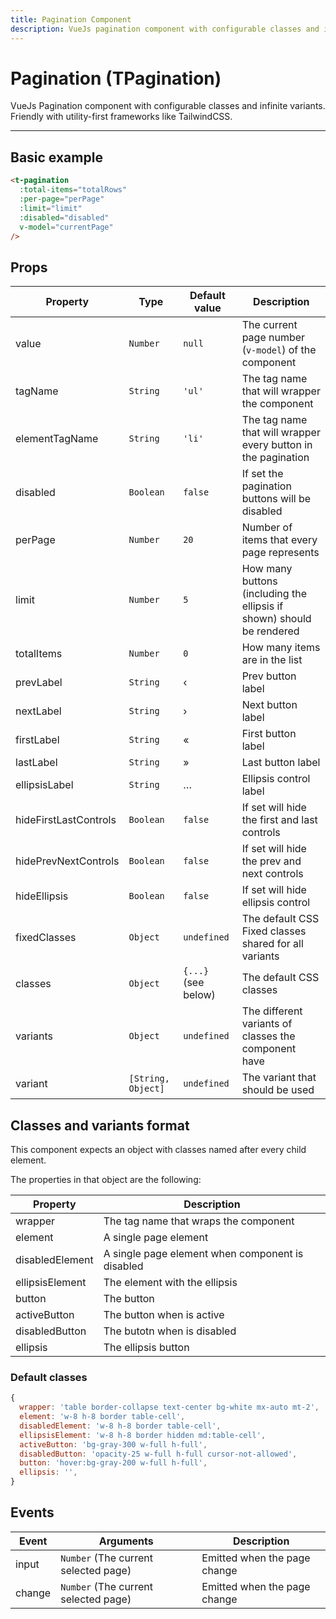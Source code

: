 ```yaml
---
title: Pagination Component
description: VueJs pagination component with configurable classes and infinite variants. Friendly with utility-first frameworks like TailwindCSS.
---
```


# Pagination (TPagination)

VueJs Pagination component with configurable classes and infinite variants. Friendly with utility-first frameworks like TailwindCSS.

<t-pagination-playground></t-pagination-playground>

<hr>


## Basic example

```html
<t-pagination
  :total-items="totalRows"
  :per-page="perPage"
  :limit="limit"
  :disabled="disabled"
  v-model="currentPage"
/>
```

<preview>
<t-pagination
  :total-items="200"
  :per-page="20"
  :limit="5"
  :value="2"
/>
</preview>

## Props

| Property              | Type               | Default value        | Description                                                           |
| --------------------- | ------------------ | -------------------- | --------------------------------------------------------------------- |
| value                 | `Number`           | `null`               | The current page number (`v-model`) of the component                  |
| tagName               | `String`           | `'ul'`               | The tag name that will wrapper the component                          |
| elementTagName        | `String`           | `'li'`               | The tag name that will wrapper every button in the pagination         |
| disabled              | `Boolean`          | `false`              | If set the pagination buttons will be disabled                        |
| perPage               | `Number`           | `20`                 | Number of items that every page represents                            |
| limit                 | `Number`           | `5`                  | How many buttons (including the ellipsis if shown) should be rendered |
| totalItems            | `Number`           | `0`                  | How many items are in the list                                        |
| prevLabel             | `String`           | &lsaquo;             | Prev button label                                                     |
| nextLabel             | `String`           | &rsaquo;             | Next button label                                                     |
| firstLabel            | `String`           | &laquo;              | First button label                                                    |
| lastLabel             | `String`           | &raquo;              | Last button label                                                     |
| ellipsisLabel         | `String`           | &hellip;             | Ellipsis control label                                                |
| hideFirstLastControls | `Boolean`          | `false`              | If set will hide the first and last controls                          |
| hidePrevNextControls  | `Boolean`          | `false`              | If set will hide the prev and next controls                           |
| hideEllipsis          | `Boolean`          | `false`              | If set will hide ellipsis control                                     |
| fixedClasses          | `Object`           | `undefined`          | The default CSS Fixed classes shared for all variants                 |
| classes               | `Object`           | `{...}`  (see below) | The default CSS classes                                               |
| variants              | `Object`           | `undefined`          | The different variants of classes the component have                  |
| variant               | `[String, Object]` | `undefined`          | The variant that should be used                                       |

## Classes and variants format

This component expects an object with classes named after every child element.

The properties in that object are the following:

| Property        | Description                                      |
| --------------- | ------------------------------------------------ |
| wrapper         | The tag name that wraps the component            |
| element         | A single page element                            |
| disabledElement | A single page element when component is disabled |
| ellipsisElement | The element with the ellipsis                    |
| button          | The button                                       |
| activeButton    | The button when is active                        |
| disabledButton  | The butotn when is disabled                      |
| ellipsis        | The ellipsis button                              |


### Default classes

```js
{
  wrapper: 'table border-collapse text-center bg-white mx-auto mt-2',
  element: 'w-8 h-8 border table-cell',
  disabledElement: 'w-8 h-8 border table-cell',
  ellipsisElement: 'w-8 h-8 border hidden md:table-cell',
  activeButton: 'bg-gray-300 w-full h-full',
  disabledButton: 'opacity-25 w-full h-full cursor-not-allowed',
  button: 'hover:bg-gray-200 w-full h-full',
  ellipsis: '',
}
```

## Events

| Event  | Arguments                            | Description                  |
| ------ | ------------------------------------ | ---------------------------- |
| input  | `Number` (The current selected page) | Emitted when the page change |
| change | `Number` (The current selected page) | Emitted when the page change |
